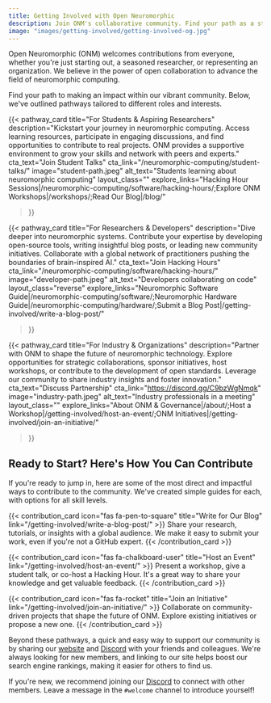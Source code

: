 ```yaml
---
title: Getting Involved with Open Neuromorphic
description: Join ONM's collaborative community. Find your path as a student, practitioner, or industry expert to contribute to open-source neuromorphic computing.
image: "images/getting-involved/getting-involved-og.jpg" 
---
```


Open Neuromorphic (ONM) welcomes contributions from everyone, whether you're just starting out, a seasoned researcher, or representing an organization. We believe in the power of open collaboration to advance the field of neuromorphic computing.

Find your path to making an impact within our vibrant community. Below, we've outlined pathways tailored to different roles and interests.

{{< pathway_card
title="For Students & Aspiring Researchers"
description="Kickstart your journey in neuromorphic computing. Access learning resources, participate in engaging discussions, and find opportunities to contribute to real projects. ONM provides a supportive environment to grow your skills and network with peers and experts."
cta_text="Join Student Talks"
cta_link="/neuromorphic-computing/student-talks/"
image="student-path.jpeg"
alt_text="Students learning about neuromorphic computing"
layout_class=""
explore_links="Hacking Hour Sessions|/neuromorphic-computing/software/hacking-hours/;Explore ONM Workshops|/workshops/;Read Our Blog|/blog/"
>}}

{{< pathway_card
title="For Researchers & Developers"
description="Dive deeper into neuromorphic systems. Contribute your expertise by developing open-source tools, writing insightful blog posts, or leading new community initiatives. Collaborate with a global network of practitioners pushing the boundaries of brain-inspired AI."
cta_text="Join Hacking Hours"
cta_link="/neuromorphic-computing/software/hacking-hours/"
image="developer-path.jpeg"
alt_text="Developers collaborating on code"
layout_class="reverse"
explore_links="Neuromorphic Software Guide|/neuromorphic-computing/software/;Neuromorphic Hardware Guide|/neuromorphic-computing/hardware/;Submit a Blog Post|/getting-involved/write-a-blog-post/"
>}}

{{< pathway_card
title="For Industry & Organizations"
description="Partner with ONM to shape the future of neuromorphic technology. Explore opportunities for strategic collaborations, sponsor initiatives, host workshops, or contribute to the development of open standards. Leverage our community to share industry insights and foster innovation."
cta_text="Discuss Partnership"
cta_link="https://discord.gg/C9bzWgNmqk"
image="industry-path.jpeg"
alt_text="Industry professionals in a meeting"
layout_class=""
explore_links="About ONM & Governance|/about/;Host a Workshop|/getting-involved/host-an-event/;ONM Initiatives|/getting-involved/join-an-initiative/"
>}}

## Ready to Start? Here's How You Can Contribute

If you're ready to jump in, here are some of the most direct and impactful ways to contribute to the community. We've created simple guides for each, with options for all skill levels.

<div class="my-16 grid grid-cols-1 gap-8 md:grid-cols-2 lg:grid-cols-3">
  {{< contribution_card icon="fas fa-pen-to-square" title="Write for Our Blog" link="/getting-involved/write-a-blog-post/" >}}
  Share your research, tutorials, or insights with a global audience. We make it easy to submit your work, even if you're not a GitHub expert.
  {{< /contribution_card >}}

{{< contribution_card icon="fas fa-chalkboard-user" title="Host an Event" link="/getting-involved/host-an-event/" >}}
Present a workshop, give a student talk, or co-host a Hacking Hour. It's a great way to share your knowledge and get valuable feedback.
{{< /contribution_card >}}

{{< contribution_card icon="fas fa-rocket" title="Join an Initiative" link="/getting-involved/join-an-initiative/" >}}
Collaborate on community-driven projects that shape the future of ONM. Explore existing initiatives or propose a new one.
{{< /contribution_card >}}
</div>

Beyond these pathways, a quick and easy way to support our community is by sharing our [website](https://open-neuromorphic.org/) and [Discord](https://discord.gg/C9bzWgNmqk) with your friends and colleagues. We're always looking for new members, and linking to our site helps boost our search engine rankings, making it easier for others to find us.

If you're new, we recommend joining our [Discord](https://discord.gg/C9bzWgNmqk) to connect with other members. Leave a message in the `#welcome` channel to introduce yourself!
